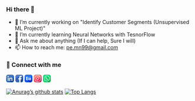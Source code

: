 ### Hi there 👋

<!--
**pe-mn/pe-mn** is a ✨ _special_ ✨ repository because its `README.md` (this file) appears on your GitHub profile.

Here are some ideas to get you started:

- 🔭 I’m currently working on "Identify Customer Segments (Unsupervised ML Project)"
- 🌱 I’m currently learning Neural Networks with TesnorFlow
- 👯 I’m looking to collaborate on ML & Data Analysis Projects
- 🤔 I’m looking for help with "Next Steps (RoadMap) & Getting a Job"
- 💬 Ask me about anything (If I can help, Sure I will)
- 📫 How to reach me: pe.mn99@gmail.com
- 😄 Pronouns: Nagy
- ⚡ Fun fact: I never stop learning
[![name](link to image on GH)](link to your URL)
-->

- 🔭 I’m currently working on "Identify Customer Segments (Unsupervised ML Project)"
- 🌱 I’m currently learning Neural Networks with TesnorFlow
- 💬 Ask me about anything (If I can help, Sure I will)
- 📫 How to reach me: pe.mn99@gmail.com

### 🤝 Connect with me
[<img alt="LinkedIn" width="21px" src="images/linkedin.png" />](https://www.linkedin.com/in/nagy99/)
[<img alt="Facebook" width="21px" src="images/facebook.png" />](https://www.facebook.com/mahmoud.n.abdelhady/)
[<img alt="Behance" width="21px" src="images/behance.png" />](https://www.behance.net/pemn99)
[<img alt="Instagram" width="21px" src="images/instagram.png" />](https://www.instagram.com/m.nagy99/)
[<img alt="Whatsapp" width="21px" src="images/whatsapp.png" />](https://wa.me/201097533979)

[![Anurag’s github stats](https://github-readme-stats.vercel.app/api?username=pe-mn)](https://github.com/pe-mn)
[![Top Langs](https://github-readme-stats.vercel.app/api/top-langs/?username=pe-mn&layout=compact)](https://github.com/pe-mn)
